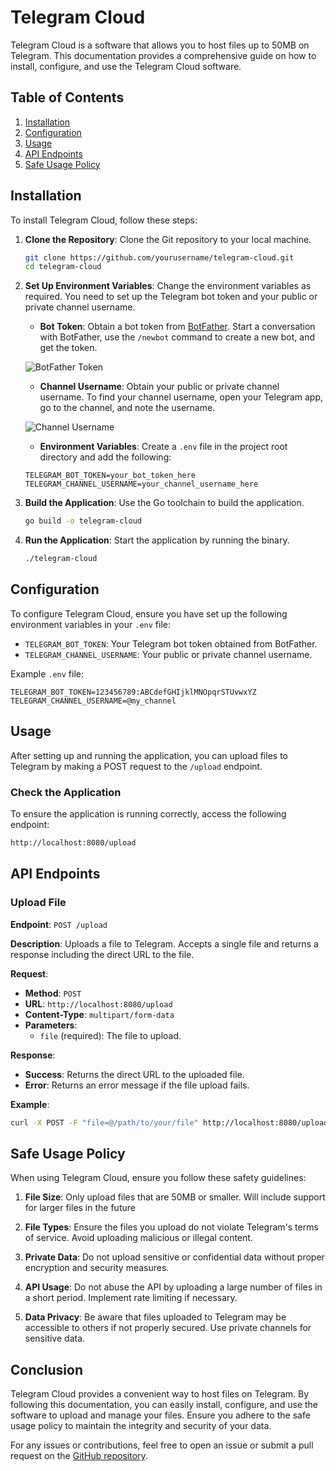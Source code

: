 # Telegram Cloud

Telegram Cloud is a software that allows you to host files up to 50MB on Telegram. This documentation provides a comprehensive guide on how to install, configure, and use the Telegram Cloud software.

## Table of Contents

1. [Installation](#installation)
2. [Configuration](#configuration)
3. [Usage](#usage)
4. [API Endpoints](#api-endpoints)
5. [Safe Usage Policy](#safe-usage-policy)

## Installation

To install Telegram Cloud, follow these steps:

1. **Clone the Repository**: Clone the Git repository to your local machine.

    ```sh
    git clone https://github.com/yourusername/telegram-cloud.git
    cd telegram-cloud
    ```

2. **Set Up Environment Variables**: Change the environment variables as required. You need to set up the Telegram bot token and your public or private channel username.

    - **Bot Token**: Obtain a bot token from [BotFather](https://t.me/botfather). Start a conversation with BotFather, use the `/newbot` command to create a new bot, and get the token.

    ![BotFather Token](images/botfather.png)

    - **Channel Username**: Obtain your public or private channel username. To find your channel username, open your Telegram app, go to the channel, and note the username.

    ![Channel Username](images/channel-username.png)

    - **Environment Variables**: Create a `.env` file in the project root directory and add the following:

    ```env
    TELEGRAM_BOT_TOKEN=your_bot_token_here
    TELEGRAM_CHANNEL_USERNAME=your_channel_username_here
    ```

3. **Build the Application**: Use the Go toolchain to build the application.

    ```sh
    go build -o telegram-cloud
    ```

4. **Run the Application**: Start the application by running the binary.

    ```sh
    ./telegram-cloud
    ```

## Configuration

To configure Telegram Cloud, ensure you have set up the following environment variables in your `.env` file:

- `TELEGRAM_BOT_TOKEN`: Your Telegram bot token obtained from BotFather.
- `TELEGRAM_CHANNEL_USERNAME`: Your public or private channel username.

Example `.env` file:

```env
TELEGRAM_BOT_TOKEN=123456789:ABCdefGHIjklMNOpqrSTUvwxYZ
TELEGRAM_CHANNEL_USERNAME=@my_channel
```

## Usage

After setting up and running the application, you can upload files to Telegram by making a POST request to the `/upload` endpoint.

### Check the Application

To ensure the application is running correctly, access the following endpoint:

```sh
http://localhost:8080/upload
```
## API Endpoints

### Upload File

**Endpoint**: `POST /upload`

**Description**: Uploads a file to Telegram. Accepts a single file and returns a response including the direct URL to the file.

**Request**:

- **Method**: `POST`
- **URL**: `http://localhost:8080/upload`
- **Content-Type**: `multipart/form-data`
- **Parameters**:
  - `file` (required): The file to upload.

**Response**:

- **Success**: Returns the direct URL to the uploaded file.
- **Error**: Returns an error message if the file upload fails.

**Example**:

```sh
curl -X POST -F "file=@/path/to/your/file" http://localhost:8080/upload
```
## Safe Usage Policy

When using Telegram Cloud, ensure you follow these safety guidelines:

1. **File Size**: Only upload files that are 50MB or smaller. Will include support for larger files in the future

2. **File Types**: Ensure the files you upload do not violate Telegram's terms of service. Avoid uploading malicious or illegal content.

3. **Private Data**: Do not upload sensitive or confidential data without proper encryption and security measures.

4. **API Usage**: Do not abuse the API by uploading a large number of files in a short period. Implement rate limiting if necessary.

5. **Data Privacy**: Be aware that files uploaded to Telegram may be accessible to others if not properly secured. Use private channels for sensitive data.

## Conclusion

Telegram Cloud provides a convenient way to host files on Telegram. By following this documentation, you can easily install, configure, and use the software to upload and manage your files. Ensure you adhere to the safe usage policy to maintain the integrity and security of your data.

For any issues or contributions, feel free to open an issue or submit a pull request on the [GitHub repository](https://github.com/charlesozo/telegram-cloud-storage).


